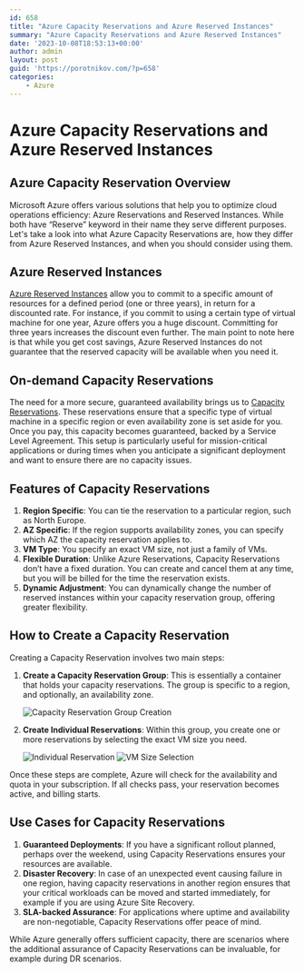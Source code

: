 ```yaml
---
id: 658
title: "Azure Capacity Reservations and Azure Reserved Instances"
summary: "Azure Capacity Reservations and Azure Reserved Instances"
date: '2023-10-08T18:53:13+00:00'
author: admin
layout: post
guid: 'https://porotnikov.com/?p=658'
categories:
    - Azure
---
```

# Azure Capacity Reservations and Azure Reserved Instances

## Azure Capacity Reservation Overview

Microsoft Azure offers various solutions that help you to optimize cloud operations efficiency: Azure Reservations and Reserved Instances. While both have “Reserve” keyword in their name they serve different purposes. Let's take a look into what Azure Capacity Reservations are, how they differ from Azure Reserved Instances, and when you should consider using them.

## Azure Reserved Instances

[Azure Reserved Instances](https://learn.microsoft.com/en-us/azure/cost-management-billing/manage/understand-vm-reservation-charges) allow you to commit to a specific amount of resources for a defined period (one or three years), in return for a discounted rate. For instance, if you commit to using a certain type of virtual machine for one year, Azure offers you a huge discount. Committing for three years increases the discount even further. The main point to note here is that while you get cost savings, Azure Reserved Instances do not guarantee that the reserved capacity will be available when you need it.

## On-demand Capacity Reservations

The need for a more secure, guaranteed availability brings us to [Capacity Reservations](https://learn.microsoft.com/en-us/azure/virtual-machines/capacity-reservation-overview). These reservations ensure that a specific type of virtual machine in a specific region or even availability zone is set aside for you. Once you pay, this capacity becomes guaranteed, backed by a Service Level Agreement. This setup is particularly useful for mission-critical applications or during times when you anticipate a significant deployment and want to ensure there are no capacity issues.

## Features of Capacity Reservations

1. **Region Specific**: You can tie the reservation to a particular region, such as North Europe.
2. **AZ Specific**: If the region supports availability zones, you can specify which AZ the capacity reservation applies to.
3. **VM Type**: You specify an exact VM size, not just a family of VMs.
4. **Flexible Duration**: Unlike Azure Reservations, Capacity Reservations don’t have a fixed duration. You can create and cancel them at any time, but you will be billed for the time the reservation exists.
5. **Dynamic Adjustment**: You can dynamically change the number of reserved instances within your capacity reservation group, offering greater flexibility.

## How to Create a Capacity Reservation

Creating a Capacity Reservation involves two main steps:

1. **Create a Capacity Reservation Group**: This is essentially a container that holds your capacity reservations. The group is specific to a region, and optionally, an availability zone.

   ![Capacity Reservation Group Creation](https://cdn.porotnikov.com/media/2023/10/08184222/image-13-1024x779.png)

2. **Create Individual Reservations**: Within this group, you create one or more reservations by selecting the exact VM size you need.

    ![Individual Reservation](https://cdn.porotnikov.com/media/2023/10/08184351/image-14-1024x312.png)
    ![VM Size Selection](https://cdn.porotnikov.com/media/2023/10/08184619/image-15-1024x904.png)

Once these steps are complete, Azure will check for the availability and quota in your subscription. If all checks pass, your reservation becomes active, and billing starts.

## Use Cases for Capacity Reservations

1. **Guaranteed Deployments**: If you have a significant rollout planned, perhaps over the weekend, using Capacity Reservations ensures your resources are available.
2. **Disaster Recovery**: In case of an unexpected event causing failure in one region, having capacity reservations in another region ensures that your critical workloads can be moved and started immediately, for example if you are using Azure Site Recovery.
3. **SLA-backed Assurance**: For applications where uptime and availability are non-negotiable, Capacity Reservations offer peace of mind.

While Azure generally offers sufficient capacity, there are scenarios where the additional assurance of Capacity Reservations can be invaluable, for example during DR scenarios.
